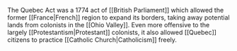 The Quebec Act was a 1774 act of [[British Parliament]] which allowed the former [[France|French]] region to expand its borders, taking away potential lands from colonists in the [[Ohio Valley]]. Even more offensive to the largely [[Protestantism|Protestant]] colonists, it also allowed [[Quebec]] citizens to practice [[Catholic Church|Catholicism]] freely.